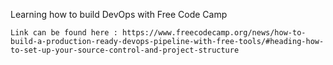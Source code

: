 Learning how to build DevOps with Free Code Camp 

    Link can be found here : https://www.freecodecamp.org/news/how-to-build-a-production-ready-devops-pipeline-with-free-tools/#heading-how-to-set-up-your-source-control-and-project-structure

